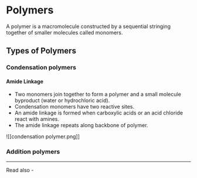 # Polymers
A polymer is a macromolecule constructed by a sequential stringing together of smaller molecules called monomers.

## Types of Polymers

### Condensation polymers

#### Amide Linkage
- Two monomers join together to form a polymer and a small molecule byproduct (water or hydrochloric acid).
- Condensation monomers have two reactive sites.
- An amide linkage is formed when carboxylic acids or an acid chloride react with amines.
- The amide linkage repeats along backbone of polymer.

![[condensation polymer.png]]

#### 

### Addition polymers

---
Read also - 